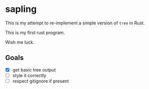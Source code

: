 # sapling

This is my attempt to re-implement a simple version of `tree` in Rust.

This is my first rust program.

Wish me luck.

## Goals

* [x] get basic tree output
* [ ] style it correctly
* [ ] respect gitignore if present

